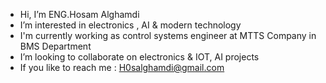- Hi, I’m ENG.Hosam Alghamdi
-  I’m interested in electronics , AI & modern technology 
-  I'm currently working as control systems engineer at MTTS Company in BMS Department 
- I’m looking to collaborate on electronics & IOT, AI projects 
-  If you like to reach me : H0salghamdi@gmail.com

<!---
HS-96/HS-96 is a ✨ special ✨ repository because its `README.md` (this file) appears on your GitHub profile.
You can click the Preview link to take a look at your changes.
--->
